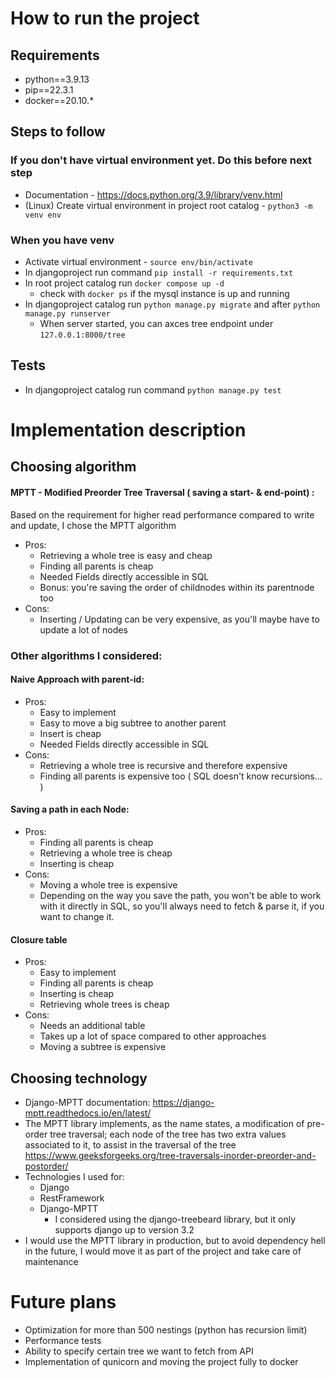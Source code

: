 # How to run the project
## Requirements
  - python==3.9.13
  - pip==22.3.1
  - docker==20.10.*
## Steps to follow
### If you don't have virtual environment yet. Do this before next step
  - Documentation - https://docs.python.org/3.9/library/venv.html
  - (Linux) Create virtual environment in project root catalog - `python3 -m venv env`
### When you have venv
  - Activate virtual environment - `source env/bin/activate`
  - In djangoproject run command `pip install -r requirements.txt`
  - In root project catalog run `docker compose up -d`
    - check with `docker ps` if the mysql instance is up and running
  - In djangoproject catalog run `python manage.py migrate` and after `python manage.py runserver`
    - When server started, you can axces tree endpoint under `127.0.0.1:8000/tree`
## Tests 
  - In djangoproject catalog run command `python manage.py test`
# Implementation description
## Choosing algorithm 
#### MPTT - Modified Preorder Tree Traversal ( saving a start- & end-point) :
Based on the requirement for higher read performance compared to write and update, I chose the MPTT algorithm
  - Pros:
    - Retrieving a whole tree is easy and cheap
    - Finding all parents is cheap
    - Needed Fields directly accessible in SQL
    - Bonus: you're saving the order of childnodes within its parentnode too
  - Cons:
    - Inserting / Updating can be very expensive, as you'll maybe have to update a lot of nodes
### Other algorithms I considered:
#### Naive Approach with parent-id:
  - Pros:
    - Easy to implement
    - Easy to move a big subtree to another parent
    - Insert is cheap
    - Needed Fields directly accessible in SQL
  - Cons:
    - Retrieving a whole tree is recursive and therefore expensive
    - Finding all parents is expensive too ( SQL doesn't know recursions... )

#### Saving a path in each Node:
  - Pros:
    - Finding all parents is cheap
    - Retrieving a whole tree is cheap
    - Inserting is cheap
  - Cons:
    - Moving a whole tree is expensive
    - Depending on the way you save the path, you won't be able to work with it directly in SQL, so you'll always need to fetch & parse it, if you want to change it.

#### Closure table
  - Pros:
    - Easy to implement
    - Finding all parents is cheap
    - Inserting is cheap
    - Retrieving whole trees is cheap
  - Cons:
    - Needs an additional table
    - Takes up a lot of space compared to other approaches
    - Moving a subtree is expensive
## Choosing technology
  - Django-MPTT documentation: https://django-mptt.readthedocs.io/en/latest/ 
  - The MPTT library implements, as the name states, a modification of pre-order tree traversal; each node of the tree has two extra values associated to it, to assist in the traversal of the tree https://www.geeksforgeeks.org/tree-traversals-inorder-preorder-and-postorder/
  - Technologies I used for: 
     - Django
     - RestFramework
     - Django-MPTT
       - I considered using the django-treebeard library, but it only supports django up to version 3.2
  - I would use the MPTT library in production, but to avoid dependency hell in the future, I would move it as part of the project and take care of maintenance
# Future plans
  - Optimization for more than 500 nestings (python has recursion limit) 
  - Performance tests
  - Ability to specify certain tree we want to fetch from API 
  - Implementation of qunicorn and moving the project fully to docker